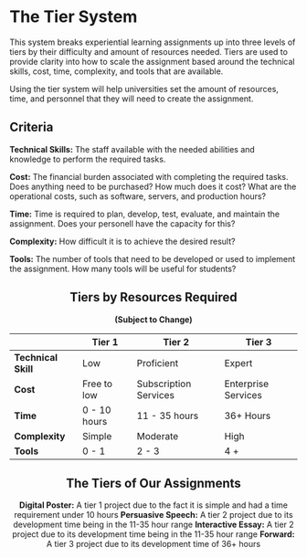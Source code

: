 # The Tier System

This system breaks experiential learning assignments up into three levels of tiers by their difficulty and amount of resources needed. Tiers are used to provide clarity into how to scale the assignment based around the technical skills, cost, time, complexity, and tools that are available.

Using the tier system will help universities set the amount of resources, time, and personnel that they will need to create the assignment.

## Criteria

**Technical Skills:**
The staff available with the needed abilities and knowledge to perform the required tasks.

**Cost:**
The financial burden associated with completing the required tasks. Does anything need to be purchased? How much does it cost? What are the operational costs, such as software, servers, and production hours?

**Time:**
Time is required to plan, develop, test, evaluate, and maintain the assignment. Does your personell have the capacity for this?

**Complexity:**
How difficult it is to achieve the desired result?

**Tools:**
The number of tools that need to be developed or used to implement the assignment. How many tools will be useful for students? 


## <center>Tiers by Resources Required

**<center>(Subject to Change)**

|  | **Tier 1** | **Tier 2** | **Tier 3** | 
| --- | --- | --- | --- |
| **Technical Skill** | Low | Proficient | Expert | 
| **Cost** | Free to low | Subscription Services | Enterprise Services | 
| **Time** | 0 - 10 hours | 11 - 35 hours | 36+ Hours | 
| **Complexity** | Simple | Moderate | High | 
| **Tools** | 0 - 1 | 2 - 3 | 4 + | 

## <center> The Tiers of Our Assignments 

  **Digital Poster:** 
  A tier 1 project due to the fact it is simple and had a time requirement under 10 hours
**Persuasive Speech:** 
A tier 2 project due to its development time being in the 11-35 hour range
**Interactive Essay:** 
A tier 2 project due to its development time being in the 11-35 hour range
**Forward:**
 A tier 3 project due to its development time of 36+ hours
